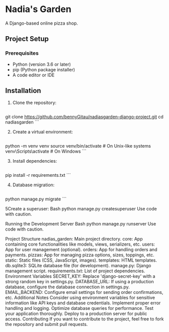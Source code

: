 # Nadia's Garden
A Django-based online pizza shop.

## Project Setup
### Prerequisites
- Python (version 3.6 or later)
- pip (Python package installer)
- A code editor or IDE
## Installation
1. Clone the repository:
   ```sh
git clone https://github.com/bennyGitau/nadiasgarden-django-project.git
cd nadiasgarden
    ```


2. Create a virtual environment:
   ```sh
python -m venv venv
source venv/bin/activate  # On Unix-like systems
venv\Scripts\activate  # On Windows
    ```

3. Install dependencies:
   ```sh
pip install -r requirements.txt
    ```

4. Database migration:
   ```sh                
python manage.py migrate
    ```

5Create a superuser:
Bash
python manage.py createsuperuser
Use code with caution.

Running the Development Server
Bash
python manage.py runserver
Use code with caution.

Project Structure
nadias_garden: Main project directory.
core: App containing core functionalities like models, views, serializers, etc.
users: App for user management (optional).
orders: App for handling orders and payments.
pizzas: App for managing pizza options, sizes, toppings, etc.
static: Static files (CSS, JavaScript, images).
templates: HTML templates.
db.sqlite3: SQLite database file (for development).
manage.py: Django management script.
requirements.txt: List of project dependencies.
Environment Variables
SECRET_KEY: Replace 'django-secret-key' with a strong random key in settings.py.
DATABASE_URL: If using a production database, configure the database connection in settings.py.
EMAIL_BACKEND: Configure email settings for sending order confirmations, etc.
Additional Notes
Consider using environment variables for sensitive information like API keys and database credentials.
Implement proper error handling and logging.
Optimize database queries for performance.
Test your application thoroughly.
Deploy to a production server for public access.
Contributing
If you want to contribute to the project, feel free to fork the repository and submit pull requests.
